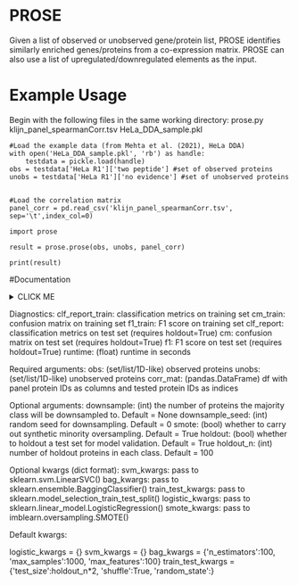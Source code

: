 # PROSE
Given a list of observed or unobserved gene/protein list, PROSE identifies similarly enriched genes/proteins from a co-expression matrix. PROSE can also use a list of upregulated/downregulated elements as the input.

# Example Usage

Begin with the following files in the same working directory:
prose.py
klijn_panel_spearmanCorr.tsv
HeLa_DDA_sample.pkl

```
#Load the example data (from Mehta et al. (2021), HeLa DDA)
with open('HeLa_DDA_sample.pkl', 'rb') as handle:
    testdata = pickle.load(handle)
obs = testdata['HeLa R1']['two peptide'] #set of observed proteins
unobs = testdata['HeLa R1']['no evidence'] #set of unobserved proteins


#Load the correlation matrix
panel_corr = pd.read_csv('klijn_panel_spearmanCorr.tsv', sep='\t',index_col=0)

import prose

result = prose.prose(obs, unobs, panel_corr)

print(result)

```

#Documentation

<details><summary>CLICK ME</summary>
<p>

Attributes:
summary: (pandas.DataFrame) a summary of classifier results
clf: fitted sklearn.SVM.LinearSVC object
lr: fitted sklearn.linear_model.LogisticRegression object

</p></details>

    
Diagnostics:
clf_report_train: classification metrics on training set
cm_train: confusion matrix on training set
f1_train: F1 score on training set
clf_report: classification metrics on test set (requires holdout=True)
cm: confusion matrix on test set (requires holdout=True)
f1: F1 score on test set (requires holdout=True)
runtime: (float) runtime in seconds

Required arguments:
obs: (set/list/1D-like) observed proteins
unobs: (set/list/1D-like) unobserved proteins
corr_mat: (pandas.DataFrame) df with panel protein IDs as columns and tested protein IDs as indices
    
Optional arguments:
downsample: (int) the number of proteins the majority class will be downsampled to. Default = None
downsample_seed: (int) random seed for downsampling. Default = 0
smote: (bool) whether to carry out synthetic minority oversampling. Default = True
holdout: (bool) whether to holdout a test set for model validation. Default = True
holdout_n: (int) number of holdout proteins in each class. Default = 100

Optional kwargs (dict format):
svm_kwargs: pass to sklearn.svm.LinearSVC()
bag_kwargs: pass to sklearn.ensemble.BaggingClassifier()
train_test_kwargs: pass to sklearn.model_selection_train_test_split()
logistic_kwargs: pass to sklearn.linear_model.LogisticRegression()
smote_kwargs: pass to imblearn.oversampling.SMOTE()

Default kwargs:

logistic_kwargs = {}
svm_kwargs = {}
bag_kwargs = {'n_estimators':100, 'max_samples':1000, 'max_features':100}
train_test_kwargs = {'test_size':holdout_n*2, 'shuffle':True, 'random_state':}
